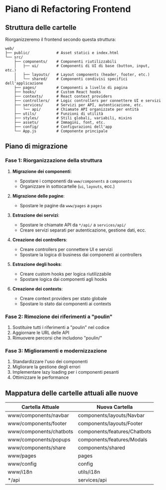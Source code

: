 # Piano di Refactoring Frontend

## Struttura delle cartelle

Riorganizzeremo il frontend secondo questa struttura:

```
web/
├── public/            # Asset statici e index.html
└── src/
    ├── components/    # Componenti riutilizzabili
    │   ├── ui/        # Componenti di UI di base (button, input, etc.)
    │   ├── layouts/   # Layout components (header, footer, etc.)
    │   └── shared/    # Componenti condivisi specifici dell'applicazione
    ├── pages/         # Componenti a livello di pagina
    ├── hooks/         # Custom React hooks
    ├── contexts/      # React context providers
    ├── controllers/   # Logic controllers per connettere UI e servizi
    ├── services/      # Servizi per API, autenticazione, etc.
    │   └── api/       # Chiamate API organizzate per entità
    ├── utils/         # Funzioni di utilità
    ├── styles/        # Stili globali, variabili, mixins
    ├── assets/        # Immagini, font, etc.
    ├── config/        # Configurazioni dell'app
    └── App.js         # Componente principale
```

## Piano di migrazione

### Fase 1: Riorganizzazione della struttura

1. **Migrazione dei componenti**:

   - Spostare i componenti da `www/components` a `components`
   - Organizzare in sottocartelle (`ui`, `layouts`, ecc.)

2. **Migrazione delle pagine**:

   - Spostare le pagine da `www/pages` a `pages`

3. **Estrazione dei servizi**:

   - Spostare le chiamate API da `*/api/` a `services/api/`
   - Creare servizi separati per autenticazione, gestione dati, ecc.

4. **Creazione dei controllers**:

   - Creare controllers per connettere UI e servizi
   - Spostare la logica di business dai componenti ai controllers

5. **Estrazione degli hooks**:

   - Creare custom hooks per logica riutilizzabile
   - Spostare logica dai componenti agli hooks

6. **Creazione dei contexts**:
   - Creare context providers per stato globale
   - Spostare lo stato dai componenti ai contexts

### Fase 2: Rimozione dei riferimenti a "poulin"

1. Sostituire tutti i riferimenti a "poulin" nel codice
2. Aggiornare le URL delle API
3. Rimuovere percorsi che includono "poulin/"

### Fase 3: Miglioramenti e modernizzazione

1. Standardizzare l'uso dei componenti
2. Migliorare la gestione degli errori
3. Implementare lazy loading per i componenti pesanti
4. Ottimizzare le performance

## Mappatura delle cartelle attuali alle nuove

| Cartella Attuale        | Nuova Cartella               |
| ----------------------- | ---------------------------- |
| www/components/navbar   | components/layouts/Navbar    |
| www/components/footer   | components/layouts/Footer    |
| www/components/chatbots | components/features/Chatbots |
| www/components/popups   | components/features/Modals   |
| www/components/share    | components/shared            |
| www/pages               | pages                        |
| www/config              | config                       |
| www/i18n                | utils/i18n                   |
| \*/api                  | services/api                 |

